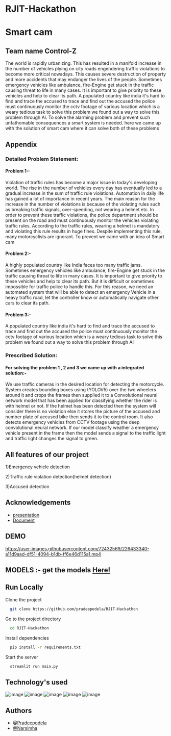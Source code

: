 # RJIT-Hackathon

# Smart cam

## Team name Control-Z

The world is rapidly urbanizing. This has resulted in a manifold increase in the number of vehicles plying on city roads engendering traffic violations to become more critical nowadays. This causes severe destruction of property and more accidents that may endanger the lives of the people. Sometimes emergency vehicles like ambulance, fire-Engine get stuck in the traffic causing threat to life in many cases. It is important to give priority to these vehicles and help to clear its path. A populated country like india it's hard to find and trace the accused to trace and find out the accused the police must continuously monitor the cctv footage of various location  which is a weary tedious task to solve this problem we found out a way to solve this problem through AI. To solve the alarming problem and prevent such unfathomable consequences a smart system is needed. here we came up with the solution of smart cam  where it can solve both of these problems


## Appendix

### Detailed Problem Statement:

#### Problem 1:-

Violation of traffic rules has become a major issue in today's developing world. The rise in the number of vehicles every day has eventually led to a gradual increase in the sum of traffic rule violations. Automation in daily life has gained a lot of importance in recent years. The main reason for the increase in the number of violations is because of the violating rules such as breaking traffic signals, over-speeding, not wearing a helmet  etc. In order to prevent these traffic violations, the police department should be present on the road and must continuously monitor the vehicles violating traffic rules. According to the traffic rules, wearing a helmet is mandatory and violating this rule results in huge fines. Despite implementing this rule, many motorcyclists are ignorant. To prevent we came with an idea of Smart cam
#### Problem 2:-
A highly populated country like India  faces too many traffic jams. Sometimes emergency vehicles like ambulance, fire-Engine get stuck in the traffic causing threat to life in many cases. It is important to give priority to these vehicles and help to clear its path. But it is difficult or sometimes impossible for traffic police to handle this. For this reason, we need an automated system that will be able to detect an emergency Vehicle  in a heavy traffic road, let the controller know or automatically navigate other cars to clear its path. 

#### Problem 3:- 
A populated country like india it's hard to find and trace the accused to trace and find out the accused the police must continuously monitor the cctv footage of various location  which is a weary tedious task to solve this problem we found out a way to solve this problem through AI 


  
### Prescribed Solution:
#### For solving the problem 1 , 2 and 3 we came up with a integrated solution:-
We use traffic cameras in the desired location for detecting the motorcycle. System creates bounding boxes using (YOLOV5) over the two wheelers around it and crops the frames then supplied it to a Convolutional neural network model that has been applied for classifying whether the rider is with helmet or not. If the helmet has been detected then the system will consider there is no violation else it stores the picture of the accused and number plate of accused bike then  sends it to the control room. It also detects emergency vehicles from CCTV footage using the deep convolutional neural network.
If our model classify weather a emergency vehicle present in the frame then the model sends a signal to the traffic light and traffic light changes the signal  to green.

## All features of our project
1)Emergency vehicle detection

2)Traffic rule violation detection(helmet detection)

3)Accused detection



## Acknowledgements

 - [presentation](https://bit.ly/3iQACvW)
 - [Document ](https://bit.ly/3BvTDLy)


## DEMO

https://user-images.githubusercontent.com/72432569/226433340-a11d9aad-df51-4094-b1db-ff6e46d115a1.mp4


## MODELS :- get the models   <a href="https://drive.google.com/drive/folders/1chOnY0lBFzWShVFO9qLEPN31pzmNXKRZ?usp=sharing">Here!</a>

## Run Locally

Clone the project

```bash
  git clone https://github.com/pradeepodela/RJIT-Hackathon
```

Go to the project directory

```bash
  cd RJIT-Hackathon
```

Install dependencies

```bash
  pip install -r requirements.txt
```

Start the server

```bash
  streamlit run main.py 
```
## Technology's used
![image](https://user-images.githubusercontent.com/72432569/136822702-97ed7a69-e38d-4d8d-a1e2-9b47e4fb81de.png) ![image](https://user-images.githubusercontent.com/72432569/136822780-ada92bb2-d81d-466f-a310-b6d9dd98187f.png) ![image](https://user-images.githubusercontent.com/72432569/136822874-49a47688-b71b-4f7b-8d10-dd9b07b1d43c.png)
![image](https://user-images.githubusercontent.com/72432569/136822943-8935c5e9-4946-482b-9506-e876bc77c4db.png) ![image](https://user-images.githubusercontent.com/72432569/136823076-cb0ed637-858a-4452-983f-5eccbd4a8b65.png) 






  
## Authors

- [@Pradeepodela](https://github.com/pradeepodela)
- [@Narsimha](https://github.com/Narsimha1202)
<!-- - [@pradeepodela](https://github.com/pradeepodela) -->


  
